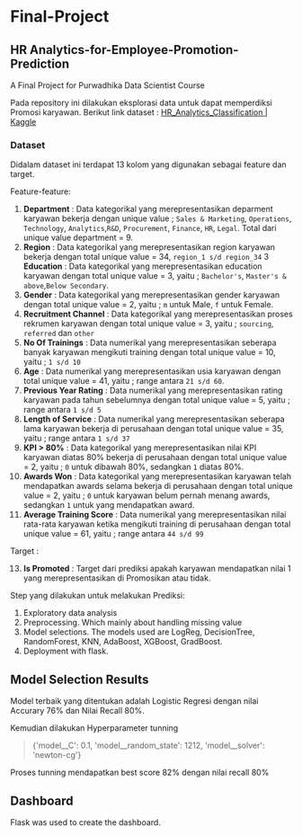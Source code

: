 # Final-Project

## HR Analytics-for-Employee-Promotion-Prediction
A Final Project for Purwadhika Data Scientist Course 

Pada repository ini dilakukan eksplorasi data untuk dapat memperdiksi Promosi karyawan.
Berikut link dataset : [HR_Analytics_Classification | Kaggle](https://www.kaggle.com/bhrt97/hr-analytics-classification)

### Dataset
Didalam dataset ini terdapat 13 kolom yang digunakan sebagai feature dan target.

Feature-feature:

1. **Department** : Data kategorikal yang merepresentasikan deparment karyawan bekerja dengan unique value ; `Sales & Marketing`, `Operations`, `Technology`, `Analytics`,`R&D`, `Procurement`, `Finance`, `HR`, `Legal`. Total dari unique value department = 9.
2. **Region** : Data kategorikal yang merepresentasikan region karyawan bekerja dengan total unique value = 34, `region_1 s/d region_34`
3 **Education** : Data kategorikal yang merepresentasikan education karyawan dengan total unique value = 3, yaitu ; `Bachelor's`, `Master's & above`,`Below Secondary`.
4. **Gender** : Data kategorikal yang merepresentasikan gender karyawan dengan total unique value = 2, yaitu ; `m` untuk Male, `f` untuk Female.
5. **Recruitment Channel** : Data kategorikal yang merepresentasikan proses rekrumen karyawan dengan total unique value = 3, yaitu ; `sourcing`, `referred` dan `other`
6. **No Of Trainings** : Data numerikal yang merepresentasikan seberapa banyak karyawan mengikuti training dengan total unique value = 10, yaitu ; `1 s/d 10`
7. **Age** : Data numerikal yang merepresentasikan usia karyawan dengan total unique value = 41, yaitu ; range antara `21 s/d 60`.
8. **Previous Year Rating** : Data numerikal yang merepresentasikan rating karyawan pada tahun sebelumnya dengan total unique value = 5, yaitu ; range antara `1 s/d 5`
9. **Length of Service** : Data numerikal yang merepresentasikan seberapa lama karyawan bekerja di perusahaan dengan total unique value = 35, yaitu ; range antara `1 s/d 37`
10. **KPI > 80%** : Data kategorikal yang merepresentasikan nilai KPI karyawan diatas 80% bekerja di perusahaan dengan total unique value = 2, yaitu ; `0` untuk dibawah 80%, sedangkan `1` diatas 80%.
11. **Awards Won** : Data kategorikal yang merepresentasikan karyawan telah mendapatkan awards selama bekerja di perusahaan dengan total unique value = 2, yaitu ; `0` untuk karyawan belum pernah menang awards, sedangkan `1` untuk yang mendapatkan award.
12. **Average Training Score** :  Data numerikal yang merepresentasikan nilai rata-rata karyawan ketika mengikuti training di perusahaan dengan total unique value = 61, yaitu ; range antara `44 s/d 99`

Target :

13. **Is Promoted** : Target dari prediksi apakah karyawan mendapatkan nilai 1 yang merepresentasikan di Promosikan atau tidak.

Step yang dilakukan untuk melakukan Prediksi:
1. Exploratory data analysis
2. Preprocessing. Which mainly about handling missing value
3. Model selections. The models used are LogReg, DecisionTree, RandomForest, KNN, AdaBoost, XGBoost, GradBoost.
4. Deployment with flask.


## Model Selection Results

Model terbaik yang ditentukan adalah Logistic Regresi dengan nilai Accurary 76% dan Nilai Recall 80%.


Kemudian dilakukan Hyperparameter tunning

> {'model__C': 0.1, 'model__random_state': 1212, 'model__solver': 'newton-cg'}

Proses tunning mendapatkan best score 82% dengan nilai recall 80%

## Dashboard

Flask was used to create the dashboard.

